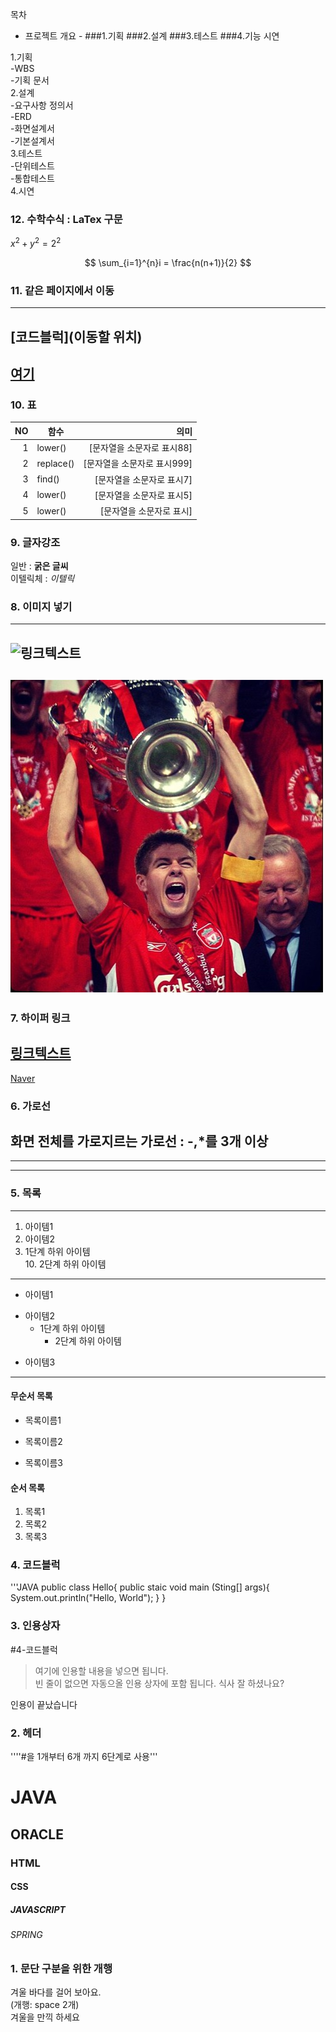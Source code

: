 목차  

- 프로젝트 개요 -
###1.기획
###2.설계
###3.테스트
###4.기능 시연

1.기획  
  -WBS  
  -기획 문서  
2.설계  
  -요구사항 정의서  
  -ERD  
  -화면설계서  
  -기본설계서  
3.테스트  
  -단위테스트  
  -통합테스트  
4.시연  


### 12. 수학수식 : LaTex 구문
$x^2 + y^2 = 2^2$  

$$  
\sum_{i=1}^{n}i = \frac{n(n+1)}{2}
$$  


### 11. 같은 페이지에서 이동 
---
[코드블럭](이동할 위치)
---
[여기](#4-코드블럭)
---


### 10. 표
|NO|함수|의미|  
|---------------:|-----------------|----------------:|
|1|lower()|[문자열을 소문자로 표시88]|
|2|replace()|[문자열을 소문자로 표시999]|
|3|find()|[문자열을 소문자로 표시7]|
|4|lower()|[문자열을 소문자로 표시5]|
|5|lower()|[문자열을 소문자로 표시]|

### 9. 글자강조
일반 : **굵은 글씨**  
이텔릭체 : *이텔릭*

### 8. 이미지 넣기
---
![링크텍스트](링크URL)
---
![window 이미지](https://github.com/thdfpdh/markdown/blob/main/doc/SG.jpg)
---

### 7. 하이퍼 링크
[링크텍스트](링크URL "설명")
--
[Naver](https://www.naver.com/ "수업자료")

### 6. 가로선
화면 전체를 가로지르는 가로선 :  -,*를 3개 이상
---
***
----
### 5. 목록
---
1. 아이템1  
2. 아이템2  
  9. 1단계 하위 아이템  
    10. 2단계 하위 아이템

---
- 아이템1
+ 아이템2  
  - 1단계 하위 아이템
    * 2단계 하위 아이템  
* 아이템3
---

#### 무순서 목록
* 목록이름1
- 목록이름2
+ 목록이름3


#### 순서 목록
1. 목록1
1. 목록2
1. 목록3

### 4. 코드블럭 
'''JAVA
public class Hello{
  public staic void main (Sting[] args){
    System.out.println("Hello, World"); 
  }
}


### 3. 인용상자
#4-코드블럭  
>여기에 인용할 내용을 넣으면 됩니다.  
>빈 줄이 없으면 자동으올 인용 상자에 포함 됩니다.
식사 잘 하셨나요?

인용이 끝났습니다



### 2. 헤더
''''#을 1개부터 6개 까지 6단계로 사용'''
# JAVA
## ORACLE
### HTML
#### CSS
##### JAVASCRIPT
###### SPRING

### 1. 문단 구분을 위한 개행
겨울 바다를 걸어 보아요.  
(개행: space 2개)  
겨울을 만끽 하세요
